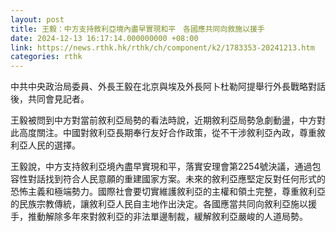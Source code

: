 ```yaml
---
layout: post
title: 王毅：中方支持敘利亞境內盡早實現和平　各國應共同向敘施以援手
date: 2024-12-13 16:17:14.000000000 +08:00
link: https://news.rthk.hk/rthk/ch/component/k2/1783353-20241213.htm
categories: rthk
---
```


中共中央政治局委員、外長王毅在北京與埃及外長阿卜杜勒阿提舉行外長戰略對話後，共同會見記者。

王毅被問到中方對當前敘利亞局勢的看法時說，近期敘利亞局勢急劇動盪，中方對此高度關注。中國對敘利亞長期奉行友好合作政策，從不干涉敘利亞內政，尊重敘利亞人民的選擇。

王毅說，中方支持敘利亞境內盡早實現和平，落實安理會第2254號決議，通過包容性對話找到符合人民意願的重建國家方案。未來的敘利亞應堅定反對任何形式的恐怖主義和極端勢力。國際社會要切實維護敘利亞的主權和領土完整，尊重敘利亞的民族宗教傳統，讓敘利亞人民自主地作出決定。各國應當共同向敘利亞施以援手，推動解除多年來對敘利亞的非法單邊制裁，緩解敘利亞嚴峻的人道局勢。
